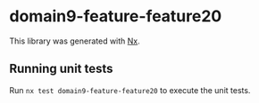 # domain9-feature-feature20

This library was generated with [Nx](https://nx.dev).

## Running unit tests

Run `nx test domain9-feature-feature20` to execute the unit tests.
